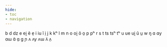 ```yaml
---
hide:
- toc
- navigation
---
```

b
d
dz
e
ei̯
ẽ
e̤
i
iu
ĩ
i̤
j
k
kʰ
l
m
n
o
oi̯
õ
o̤
p
pʰ
r
s
t
ts
tsʰ
tʰ
u
ue
ui̯
ũ
ṳ
w
ŋ
ɑ
ɑy
ɑɯ
ɑ̃
ɑ̤
ɡ
ɲ
ʌ
ʌy
ʌɯ
ʌ̃
ʌ̤
